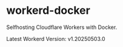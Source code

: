 # workerd-docker 
Selfhosting Cloudflare Workers with Docker.

Latest Workerd Version: v1.20250503.0